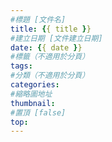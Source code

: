 ```yaml
---
#標題 [文件名]
title: {{ title }}
#建立日期 [文件建立日期]
date: {{ date }}
#標籤（不適用於分頁）
tags:
#分類（不適用於分頁）
categories:
#縮略圖地址
thumbnail:
#置頂 [false]
top:
---
```

